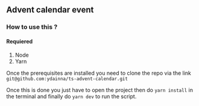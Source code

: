 ## Advent calendar event

### How to use this ?

#### Requiered

1.  Node
2.  Yarn

Once the prerequisites are installed you need to clone the repo via the link
`git@github.com:ydainna/ts-advent-calendar.git`

Once this is done you just have to open the project then do `yarn install` in the terminal and finally do `yarn dev` to run the script.
